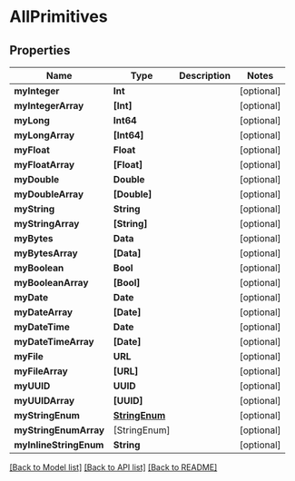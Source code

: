 # AllPrimitives

## Properties
Name | Type | Description | Notes
------------ | ------------- | ------------- | -------------
**myInteger** | **Int** |  | [optional] 
**myIntegerArray** | **[Int]** |  | [optional] 
**myLong** | **Int64** |  | [optional] 
**myLongArray** | **[Int64]** |  | [optional] 
**myFloat** | **Float** |  | [optional] 
**myFloatArray** | **[Float]** |  | [optional] 
**myDouble** | **Double** |  | [optional] 
**myDoubleArray** | **[Double]** |  | [optional] 
**myString** | **String** |  | [optional] 
**myStringArray** | **[String]** |  | [optional] 
**myBytes** | **Data** |  | [optional] 
**myBytesArray** | **[Data]** |  | [optional] 
**myBoolean** | **Bool** |  | [optional] 
**myBooleanArray** | **[Bool]** |  | [optional] 
**myDate** | **Date** |  | [optional] 
**myDateArray** | **[Date]** |  | [optional] 
**myDateTime** | **Date** |  | [optional] 
**myDateTimeArray** | **[Date]** |  | [optional] 
**myFile** | **URL** |  | [optional] 
**myFileArray** | **[URL]** |  | [optional] 
**myUUID** | **UUID** |  | [optional] 
**myUUIDArray** | **[UUID]** |  | [optional] 
**myStringEnum** | [**StringEnum**](StringEnum.md) |  | [optional] 
**myStringEnumArray** | [StringEnum] |  | [optional] 
**myInlineStringEnum** | **String** |  | [optional] 

[[Back to Model list]](../README.md#documentation-for-models) [[Back to API list]](../README.md#documentation-for-api-endpoints) [[Back to README]](../README.md)


